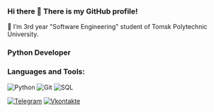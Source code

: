 ### Hi there 👋 There is my GitHub profile!
🌱 I’m Зrd year "Software Engineering" student of Tomsk Polytechnic University. 
### Python Developer
<!--
**aliquis22/aliquis22** is a ✨ _special_ ✨ repository because its `README.md` (this file) appears on your GitHub profile.

Here are some ideas to get you started:

- 🔭 I’m currently working on ...
- 🌱 I’m currently learning ...
- 👯 I’m looking to collaborate on ...
- 🤔 I’m looking for help with ...
- 💬 Ask me about ...
- 📫 How to reach me: ...
- 😄 Pronouns: ...
- ⚡ Fun fact: ...
-->

### Languages and Tools:
![Python](https://img.shields.io/badge/-Python-090909?style=for-the-badge&logo=Python&logoColor=#F0E68C)
![Git](https://img.shields.io/badge/-Git-090909?style=for-the-badge&logo=Git&logoColor=#B22222)
![SQL](https://img.shields.io/badge/-Sql-090909?style=for-the-badge&logo=PostgreSQL&logoColor=#696969)


[![Telegram](https://img.shields.io/badge/-Telegram-090909?style=for-the-badge&logo=telegram&logoColor=27A0D9)](https://t.me/entozhevlad)
[![Vkontakte](https://img.shields.io/badge/-Vkontakte-090909?style=for-the-badge&logo=Vk&logoColor=4F7DB3)](https://vk.com/entozhevlad)

